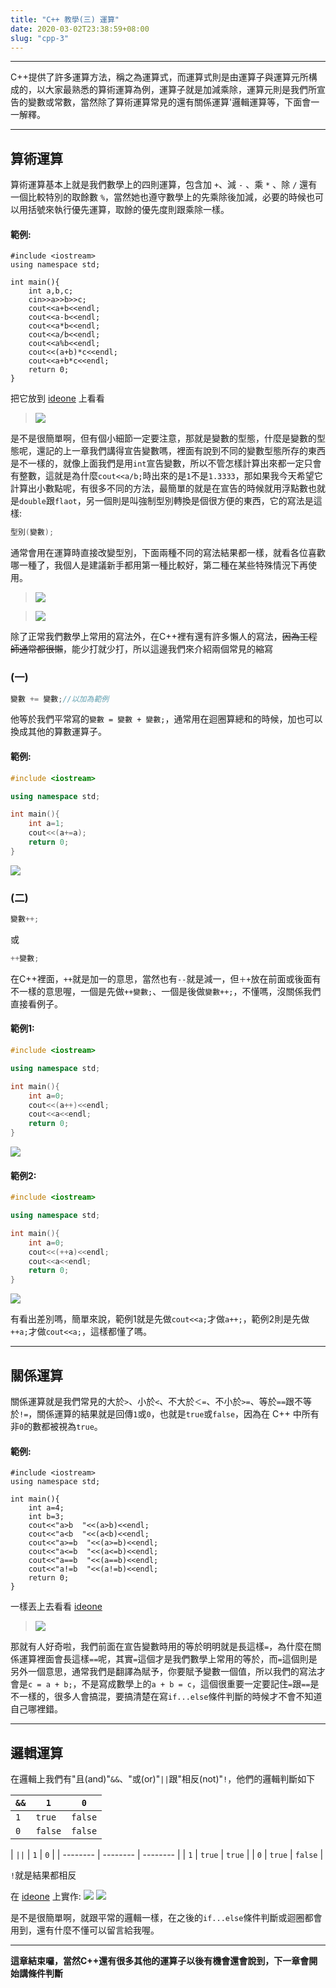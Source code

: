 ```yaml
---
title: "C++ 教學(三) 運算"
date: 2020-03-02T23:38:59+08:00
slug: "cpp-3"
---
```

---
C++提供了許多運算方法，稱之為運算式，而運算式則是由運算子與運算元所構成的，以大家最熟悉的算術運算為例，運算子就是加減乘除，運算元則是我們所宣告的變數或常數，當然除了算術運算常見的還有關係運算'邏輯運算等，下面會一一解釋。

---
## 算術運算

算術運算基本上就是我們數學上的四則運算，包含加 `+`、減 ``-`` 、乘 ``*`` 、除 ``/`` 還有一個比較特別的取餘數 ``%``，當然她也遵守數學上的先乘除後加減，必要的時候也可以用括號來執行優先運算，取餘的優先度則跟乘除一樣。

#### 範例:
```cpp=
#include <iostream>
using namespace std;

int main(){
    int a,b,c;
    cin>>a>>b>>c;
    cout<<a+b<<endl;
    cout<<a-b<<endl;
    cout<<a*b<<endl;
    cout<<a/b<<endl;
    cout<<a%b<<endl;
    cout<<(a+b)*c<<endl;
    cout<<a+b*c<<endl;
    return 0;
}
```
把它放到 [ideone](https://ideone.com/) 上看看
>![](https://i.imgur.com/Z8jlfSB.png)

是不是很簡單啊，但有個小細節一定要注意，那就是變數的型態，什麼是變數的型態呢，還記的上一章我們講得宣告變數嗎，裡面有說到不同的變數型態所存的東西是不一樣的，就像上面我們是用`int`宣告變數，所以不管怎樣計算出來都一定只會有整數，這就是為什麼`cout<<a/b;`時出來的是`1`不是`1.3333`，那如果我今天希望它計算出小數點呢，有很多不同的方法，最簡單的就是在宣告的時候就用浮點數也就是`double`跟`flaot`，另一個則是叫強制型別轉換是個很方便的東西，它的寫法是這樣:
```cpp
型別(變數);
```
通常會用在運算時直接改變型別，下面兩種不同的寫法結果都一樣，就看各位喜歡哪一種了，我個人是建議新手都用第一種比較好，第二種在某些特殊情況下再使用。

>![](https://i.imgur.com/QdVZLD1.png)


>![](https://i.imgur.com/XNkKEJJ.png)

除了正常我們數學上常用的寫法外，在C++裡有還有許多懶人的寫法，~~因為工程師通常都很懶~~，能少打就少打，所以這邊我們來介紹兩個常見的縮寫

### (一)
```cpp
變數 += 變數;//以加為範例
```
他等於我們平常寫的`變數 = 變數 + 變數;`，通常用在迴圈算總和的時候，加也可以換成其他的算數運算子。

#### 範例:
```cpp
#include <iostream>

using namespace std;

int main(){
    int a=1;
    cout<<(a+=a);
    return 0;
}
```
![](https://i.imgur.com/LrRPoG5.png)


### (二)
```cpp
變數++;
```
或
```cpp
++變數;
```
在C++裡面，`++`就是加一的意思，當然也有`--`就是減一，但`＋+`放在前面或後面有不一樣的意思喔，一個是先做`++變數;`、一個是後做`變數++;`，不懂嗎，沒關係我們直接看例子。

#### 範例1:
```cpp
#include <iostream>

using namespace std;

int main(){
    int a=0;
    cout<<(a++)<<endl;
    cout<<a<<endl;
    return 0;
}
```
![](https://i.imgur.com/pTVQKfk.png)

#### 範例2:
```cpp
#include <iostream>

using namespace std;

int main(){
    int a=0;
    cout<<(++a)<<endl;
    cout<<a<<endl;
    return 0;
}
```
![](https://i.imgur.com/rXNFfZ8.png)

有看出差別嗎，簡單來說，範例1就是先做`cout<<a;`才做`a++;`，範例2則是先做`++a;`才做`cout<<a;`，這樣都懂了嗎。

---

## 關係運算

關係運算就是我們常見的大於`>`、小於`<`、不大於`＜=`、不小於`>=`、等於`==`跟不等於`!=`，關係運算的結果就是回傳`1`或`0`，也就是`true`或`false`，因為在 C++ 中所有非`0`的數都被視為`true`。
#### 範例:
```cpp=
#include <iostream>
using namespace std;

int main(){
    int a=4;
    int b=3;
    cout<<"a>b  "<<(a>b)<<endl;
    cout<<"a<b  "<<(a<b)<<endl;
    cout<<"a>=b  "<<(a>=b)<<endl;
    cout<<"a<=b  "<<(a<=b)<<endl;
    cout<<"a==b  "<<(a==b)<<endl;
    cout<<"a!=b  "<<(a!=b)<<endl;
    return 0;
}
```
一樣丟上去看看 [ideone](https://ideone.com/)
>![](https://i.imgur.com/IEzKZDe.png)

那就有人好奇啦，我們前面在宣告變數時用的等於明明就是長這樣`=`，為什麼在關係運算裡面會長這樣`==`呢，其實`=`這個才是我們數學上常用的等於，而`=`這個則是另外一個意思，通常我們是翻譯為賦予，你要賦予變數一個值，所以我們的寫法才會是`c = a + b;`，不是寫成數學上的`a + b = c`，這個很重要一定要記住`=`跟`==`是不一樣的，很多人會搞混，要搞清楚在寫`if...else`條件判斷的時候才不會不知道自己哪裡錯。

---
## 邏輯運算

在邏輯上我們有"且(and)"`&&`、"或(or)"`||`跟"相反(not)"`!`，他們的邏輯判斷如下

|  `&&`    |   `1`    |   `0`    |
| -------- | -------- | -------- |
| `1`      | `true`   | `false`  |
| `0`      | `false`  | `false`  |

|  `||`    |   `1`    |   `0`    |
| -------- | -------- | -------- |
| `1`      | `true`   | `true`   |
| `0`      | `true`   | `false`  |

`!`就是結果都相反

在 [ideone](https://ideone.com/) 上實作:
![](https://i.imgur.com/NZ6nU6h.png)
![](https://i.imgur.com/6QytZdt.png)

是不是很簡單啊，就跟平常的邏輯一樣，在之後的`if...else`條件判斷或迴圈都會用到，還有什麼不懂可以留言給我喔。

---
**這章結束囉，當然C++還有很多其他的運算子以後有機會還會說到，下一章會開始講條件判斷**